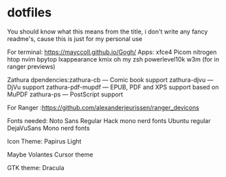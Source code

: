 # dotfiles
You should know what this means from the title, i don't write any fancy readme's, cause this is just for my personal use

For terminal: https://mayccoll.github.io/Gogh/
Apps: xfce4
      Picom
      nitrogen
      htop
      nvim
      bpytop
      lxappearance
      kmix
      oh my zsh
      powerlevel10k
      w3m (for in ranger previews)

Zathura dpendencies:zathura-cb — Comic book support
                    zathura-djvu — DjVu support
                    zathura-pdf-mupdf — EPUB, PDF and XPS support based on MuPDF
                    zathura-ps — PostScript support

For Ranger :https://github.com/alexanderjeurissen/ranger_devicons

Fonts needed: Noto Sans Regular
			  Hack mono nerd fonts
			  Ubuntu regular
              DejaVuSans Mono nerd fonts

Icon Theme: Papirus Light

Maybe Volantes Cursor theme

GTK theme: Dracula
